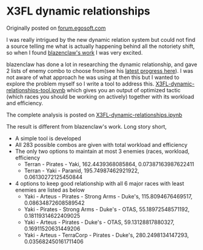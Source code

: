 # X3FL dynamic relationships

Originally posted on [forum.egosoft.com](https://forum.egosoft.com/viewtopic.php?f=199&t=439741&p=5061950#p5061950)

I was really intrigued by the new dynamic relation system but could not find a source telling me what is actually happening behind all the notoriety shift, so when I found [blazenclaw's work](https://forum.egosoft.com/viewtopic.php?f=199&t=438936=) I was very excited.

blazenclaw has done a lot in researching the dynamic relationship, and gave 2 lists of enemy combo to choose from(see his [latest progress here](https://steamcommunity.com/sharedfiles/filedetails/?id=2499635590)). I was not aware of what approach he was using at then this but I wanted to explore the problem myself so I write a tool to address this.
[X3FL-dynamic-relationships-tool.ipynb](https://colab.research.google.com/github/mkmark/X3FL-dynamic-relationships/blob/main/X3FL-dynamic-relationships-tool.ipynb)
which gives you an output of optimized tactic (which races you should be working on actively) together with its workload and efficiency.

The complete analysis is posted on
[X3FL-dynamic-relationships.ipynb](https://colab.research.google.com/github/mkmark/X3FL-dynamic-relationships/blob/main/X3FL-dynamic-relationships.ipynb)

The result is different from blazenclaw's work. Long story short,
- A simple tool is developed
- All 283 possible combos are given with total workload and efficiency
- The only two options to maintain at most 3 enemies (races, workload, efficiency
  - Terran - Pirates - Yaki, 162.4439368085864, 0.07387163987622411
  - Terran - Yaki - Paranid, 195.74987462921922, 0.06130272125450844
- 4 options to keep good relationship with all 6 major races with least enemies are listed as below
  - Yaki - Arteus - Pirates - Strong Arms - Duke's, 115.8094676469517, 0.08634872608589542
  - Yaki - Pirates - Strong Arms - Duke's - OTAS, 55.18972548571192, 0.18119314622409025
  - Yaki - Arteus - Pirates - Duke's - OTAS, 59.13128817880327, 0.16911520631449206
  - Yaki - Arteus - TerraCorp - Pirates - Duke's, 280.2498134147293, 0.035682450161711406
